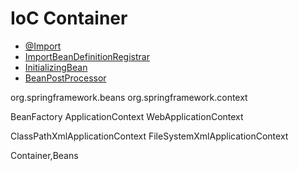# IoC Container

* [@Import](import.md)
* [ImportBeanDefinitionRegistrar ](https://github.com/pzdn2009/java-ctrip/tree/cb6ae6ffdaa074a601054f4d94cd7f0a8fe36649/ImportBeanDefinitionRegistrar/README.md)
* [InitializingBean](initializingbean.md)
* [BeanPostProcessor](https://github.com/pzdn2009/java-ctrip/tree/cb6ae6ffdaa074a601054f4d94cd7f0a8fe36649/BeanPostProcessor/README.md)

org.springframework.beans org.springframework.context

BeanFactory ApplicationContext WebApplicationContext

ClassPathXmlApplicationContext FileSystemXmlApplicationContext

Container,Beans

